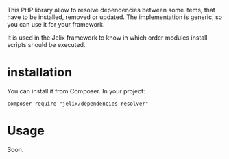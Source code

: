 This PHP library allow to resolve dependencies between some items, that have to
be installed, removed or updated. The implementation is generic, so you
can use it for your framework.

It is used in the Jelix framework to know in which order modules install scripts
should be executed.

# installation

You can install it from Composer. In your project:

```
composer require "jelix/dependencies-resolver"
```

# Usage

Soon.


